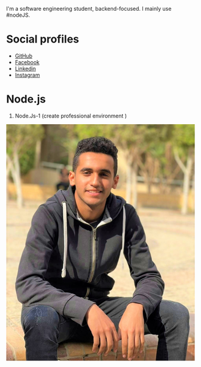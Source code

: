 I'm a software engineering student, backend-focused. I mainly use #nodeJS.


# Social profiles
* [GitHub](https://www.github.com/Adosh74)
* [Facebook](https://www.facebook.com/shebl74)
* [Linkedin](https://www.linkedin.com/in/shebl74) 
* [Instagram](https://www.instagram.com/shebl0x01) 

# Node.js
 1. Node.Js-1 (create professional environment )
 




![](/public/e4169fb386fff58ef895801b96a3d62907549ad31b886227591bae5e42fe60bb.jpg)
